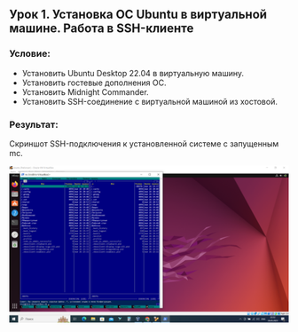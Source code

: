 ## Урок 1. Установка ОС Ubuntu в виртуальной машине. Работа в SSH-клиенте
### Условие:
* Установить Ubuntu Desktop 22.04 в виртуальную машину.
* Установить гостевые дополнения ОС.
* Установить Midnight Commander.
* Установить SSH-соединение с виртуальной машиной из хостовой.

### Результат:
Скриншот SSH-подключения к установленной системе с запущенным mc.

![result](picture.png)

